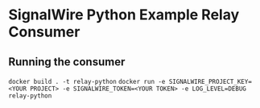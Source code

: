 # SignalWire Python Example Relay Consumer

## Running the consumer


`docker build . -t relay-python`
`docker run -e SIGNALWIRE_PROJECT_KEY=<YOUR PROJECT> -e SIGNALWIRE_TOKEN=<YOUR TOKEN> -e LOG_LEVEL=DEBUG relay-python`